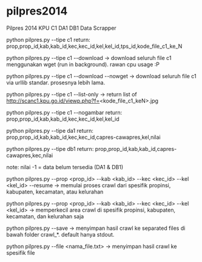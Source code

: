 pilpres2014
===========

Pilpres 2014 KPU C1 DA1 DB1 Data Scrapper
<p>
 python pilpres.py --tipe c1
 return: prop,prop_id,kab,kab_id,kec,kec_id,kel,kel_id,tps_id,kode_file_c1_ke_N

 python pilpres.py --tipe c1 --download
 -> download seluruh file c1 menggunakan wget (run in background). rawan cpu usage :P

 python pilpres.py --tipe c1 --download --nowget
 -> download seluruh file c1 via urllib standar. prosesnya lebih lama.

 python pilpres.py --tipe c1 --list-only
 -> return list of http://scanc1.kpu.go.id/viewp.php?f=<kode_file_c1_keN>.jpg

 python pilpres.py --tipe c1 --nogambar
 return: prop,prop_id,kab,kab_id,kec,kec_id,kel,kel_id

 python pilpres.py --tipe da1
 return: prop,prop_id,kab,kab_id,kec,kec_id,capres-cawapres,kel,nilai

 python pilpres.py --tipe db1
 return: prop,prop_id,kab,kab_id,capres-cawapres,kec,nilai

 note: nilai -1 = data belum tersedia (DA1 & DB1)

 python pilpres.py --prop <prop_id> --kab <kab_id> --kec <kec_id> --kel <kel_id> --resume
 -> memulai proses crawl dari spesifik propinsi, kabupaten, kecamatan, atau kelurahan

 python pilpres.py --prop <prop_id> --kab <kab_id> --kec <kec_id> --kel <kel_id>
 -> memperkecil area crawl di spesifik propinsi, kabupaten, kecamatan, dan kelurahan saja

 python pilpres.py --save
 -> menyimpan hasil crawl ke separated files di bawah folder crawl_*. default hanya stdout.

 python pilpres.py --file <nama_file.txt>
 -> menyimpan hasil crawl ke spesifik file
</p>
